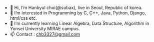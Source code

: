 - 👋 Hi, I’m Hanbyul choi(@subax), live in Seoul, Republic of korea.
- 👀 I’m interested in Programming by C, C++, Java, Python, Django, html/css etc.
- 🌱 I’m currently learning Linear Algebra, Data Structure, Algorithm in Yonsei University MIRAE campus.
- 📫 Contact : chb3327@gmail.com

<!---
Subax/Subax is a ✨ special ✨ repository because its `README.md` (this file) appears on your GitHub profile.
You can click the Preview link to take a look at your changes.
--->
